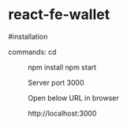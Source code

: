 # react-fe-wallet

#installation

commands: 
cd <dir>
npm install
npm start
  
 Server port 3000
 
 Open below URL in browser
 
 http://localhost:3000
 
 
